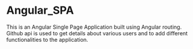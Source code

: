 # Angular_SPA
This is an Angular Single Page Application built using Angular routing. Github api is used to get details about various users and to add
different functionalities to the application.
